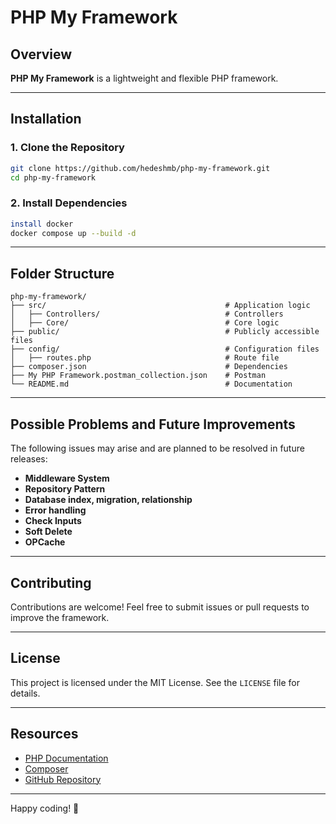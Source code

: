 # PHP My Framework

## Overview
**PHP My Framework** is a lightweight and flexible PHP framework.

---

## Installation

### **1. Clone the Repository**
```bash
git clone https://github.com/hedeshmb/php-my-framework.git
cd php-my-framework
```

### **2. Install Dependencies**
```bash
install docker 
docker compose up --build -d
```
---

## Folder Structure
```
php-my-framework/
├── src/                                        # Application logic
│   ├── Controllers/                            # Controllers
│   ├── Core/                                   # Core logic
├── public/                                     # Publicly accessible files
├── config/                                     # Configuration files
│   ├── routes.php                              # Route file
├── composer.json                               # Dependencies
├── My PHP Framework.postman_collection.json    # Postman
└── README.md                                   # Documentation
```

---


## Possible Problems and Future Improvements
The following issues may arise and are planned to be resolved in future releases:
- **Middleware System**
- **Repository Pattern**
- **Database index, migration, relationship**
- **Error handling**
- **Check Inputs**
- **Soft Delete**
- **OPCache**

---

## Contributing
Contributions are welcome! Feel free to submit issues or pull requests to improve the framework.

---

## License
This project is licensed under the MIT License. See the `LICENSE` file for details.

---

## Resources
- [PHP Documentation](https://www.php.net/docs.php)
- [Composer](https://getcomposer.org/)
- [GitHub Repository](https://github.com/hedeshmb/php-my-framework)

---

Happy coding! 🚀
